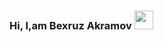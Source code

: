 ### Hi, I,am Bexruz Akramov <img src="https://media.giphy.com/media/hvRJCLFzcasrR4ia7z/giphy.gif" width="30px">
